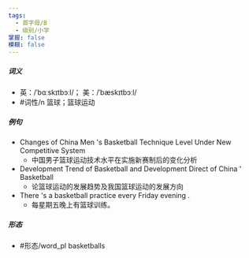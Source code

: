 ```yaml
---
tags:
  - 首字母/B
  - 级别/小学
掌握: false
模糊: false
---
```

##### 词义
- 英：/ˈbɑːskɪtbɔːl/； 美：/ˈbæskɪtbɔːl/
- #词性/n  篮球；篮球运动
##### 例句
- Changes of China Men 's Basketball Technique Level Under New Competitive System
	- 中国男子篮球运动技术水平在实施新赛制后的变化分析
- Development Trend of Basketball and Development Direct of China ' Basketball
	- 论篮球运动的发展趋势及我国篮球运动的发展方向
- There 's a basketball practice every Friday evening .
	- 每星期五晚上有篮球训练。
##### 形态
- #形态/word_pl basketballs
